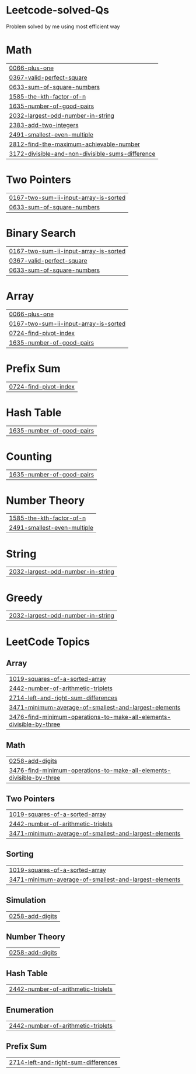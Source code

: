 # Leetcode-solved-Qs
Problem solved by me using most efficient way


# Math
|  |
| ------- |
| [0066-plus-one](https://github.com/akj2002276/Leetcode-solved-Qs/tree/master/0066-plus-one) |
| [0367-valid-perfect-square](https://github.com/akj2002276/Leetcode-solved-Qs/tree/master/0367-valid-perfect-square) |
| [0633-sum-of-square-numbers](https://github.com/akj2002276/Leetcode-solved-Qs/tree/master/0633-sum-of-square-numbers) |
| [1585-the-kth-factor-of-n](https://github.com/akj2002276/Leetcode-solved-Qs/tree/master/1585-the-kth-factor-of-n) |
| [1635-number-of-good-pairs](https://github.com/akj2002276/Leetcode-solved-Qs/tree/master/1635-number-of-good-pairs) |
| [2032-largest-odd-number-in-string](https://github.com/akj2002276/Leetcode-solved-Qs/tree/master/2032-largest-odd-number-in-string) |
| [2383-add-two-integers](https://github.com/akj2002276/Leetcode-solved-Qs/tree/master/2383-add-two-integers) |
| [2491-smallest-even-multiple](https://github.com/akj2002276/Leetcode-solved-Qs/tree/master/2491-smallest-even-multiple) |
| [2812-find-the-maximum-achievable-number](https://github.com/akj2002276/Leetcode-solved-Qs/tree/master/2812-find-the-maximum-achievable-number) |
| [3172-divisible-and-non-divisible-sums-difference](https://github.com/akj2002276/Leetcode-solved-Qs/tree/master/3172-divisible-and-non-divisible-sums-difference) |
# Two Pointers
|  |
| ------- |
| [0167-two-sum-ii-input-array-is-sorted](https://github.com/akj2002276/Leetcode-solved-Qs/tree/master/0167-two-sum-ii-input-array-is-sorted) |
| [0633-sum-of-square-numbers](https://github.com/akj2002276/Leetcode-solved-Qs/tree/master/0633-sum-of-square-numbers) |
# Binary Search
|  |
| ------- |
| [0167-two-sum-ii-input-array-is-sorted](https://github.com/akj2002276/Leetcode-solved-Qs/tree/master/0167-two-sum-ii-input-array-is-sorted) |
| [0367-valid-perfect-square](https://github.com/akj2002276/Leetcode-solved-Qs/tree/master/0367-valid-perfect-square) |
| [0633-sum-of-square-numbers](https://github.com/akj2002276/Leetcode-solved-Qs/tree/master/0633-sum-of-square-numbers) |
# Array
|  |
| ------- |
| [0066-plus-one](https://github.com/akj2002276/Leetcode-solved-Qs/tree/master/0066-plus-one) |
| [0167-two-sum-ii-input-array-is-sorted](https://github.com/akj2002276/Leetcode-solved-Qs/tree/master/0167-two-sum-ii-input-array-is-sorted) |
| [0724-find-pivot-index](https://github.com/akj2002276/Leetcode-solved-Qs/tree/master/0724-find-pivot-index) |
| [1635-number-of-good-pairs](https://github.com/akj2002276/Leetcode-solved-Qs/tree/master/1635-number-of-good-pairs) |
# Prefix Sum
|  |
| ------- |
| [0724-find-pivot-index](https://github.com/akj2002276/Leetcode-solved-Qs/tree/master/0724-find-pivot-index) |
# Hash Table
|  |
| ------- |
| [1635-number-of-good-pairs](https://github.com/akj2002276/Leetcode-solved-Qs/tree/master/1635-number-of-good-pairs) |
# Counting
|  |
| ------- |
| [1635-number-of-good-pairs](https://github.com/akj2002276/Leetcode-solved-Qs/tree/master/1635-number-of-good-pairs) |
# Number Theory
|  |
| ------- |
| [1585-the-kth-factor-of-n](https://github.com/akj2002276/Leetcode-solved-Qs/tree/master/1585-the-kth-factor-of-n) |
| [2491-smallest-even-multiple](https://github.com/akj2002276/Leetcode-solved-Qs/tree/master/2491-smallest-even-multiple) |
# String
|  |
| ------- |
| [2032-largest-odd-number-in-string](https://github.com/akj2002276/Leetcode-solved-Qs/tree/master/2032-largest-odd-number-in-string) |
# Greedy
|  |
| ------- |
| [2032-largest-odd-number-in-string](https://github.com/akj2002276/Leetcode-solved-Qs/tree/master/2032-largest-odd-number-in-string) |
<!---LeetCode Topics Start-->
# LeetCode Topics
## Array
|  |
| ------- |
| [1019-squares-of-a-sorted-array](https://github.com/akj2002276/Leetcode-solved-Qs/tree/master/1019-squares-of-a-sorted-array) |
| [2442-number-of-arithmetic-triplets](https://github.com/akj2002276/Leetcode-solved-Qs/tree/master/2442-number-of-arithmetic-triplets) |
| [2714-left-and-right-sum-differences](https://github.com/akj2002276/Leetcode-solved-Qs/tree/master/2714-left-and-right-sum-differences) |
| [3471-minimum-average-of-smallest-and-largest-elements](https://github.com/akj2002276/Leetcode-solved-Qs/tree/master/3471-minimum-average-of-smallest-and-largest-elements) |
| [3476-find-minimum-operations-to-make-all-elements-divisible-by-three](https://github.com/akj2002276/Leetcode-solved-Qs/tree/master/3476-find-minimum-operations-to-make-all-elements-divisible-by-three) |
## Math
|  |
| ------- |
| [0258-add-digits](https://github.com/akj2002276/Leetcode-solved-Qs/tree/master/0258-add-digits) |
| [3476-find-minimum-operations-to-make-all-elements-divisible-by-three](https://github.com/akj2002276/Leetcode-solved-Qs/tree/master/3476-find-minimum-operations-to-make-all-elements-divisible-by-three) |
## Two Pointers
|  |
| ------- |
| [1019-squares-of-a-sorted-array](https://github.com/akj2002276/Leetcode-solved-Qs/tree/master/1019-squares-of-a-sorted-array) |
| [2442-number-of-arithmetic-triplets](https://github.com/akj2002276/Leetcode-solved-Qs/tree/master/2442-number-of-arithmetic-triplets) |
| [3471-minimum-average-of-smallest-and-largest-elements](https://github.com/akj2002276/Leetcode-solved-Qs/tree/master/3471-minimum-average-of-smallest-and-largest-elements) |
## Sorting
|  |
| ------- |
| [1019-squares-of-a-sorted-array](https://github.com/akj2002276/Leetcode-solved-Qs/tree/master/1019-squares-of-a-sorted-array) |
| [3471-minimum-average-of-smallest-and-largest-elements](https://github.com/akj2002276/Leetcode-solved-Qs/tree/master/3471-minimum-average-of-smallest-and-largest-elements) |
## Simulation
|  |
| ------- |
| [0258-add-digits](https://github.com/akj2002276/Leetcode-solved-Qs/tree/master/0258-add-digits) |
## Number Theory
|  |
| ------- |
| [0258-add-digits](https://github.com/akj2002276/Leetcode-solved-Qs/tree/master/0258-add-digits) |
## Hash Table
|  |
| ------- |
| [2442-number-of-arithmetic-triplets](https://github.com/akj2002276/Leetcode-solved-Qs/tree/master/2442-number-of-arithmetic-triplets) |
## Enumeration
|  |
| ------- |
| [2442-number-of-arithmetic-triplets](https://github.com/akj2002276/Leetcode-solved-Qs/tree/master/2442-number-of-arithmetic-triplets) |
## Prefix Sum
|  |
| ------- |
| [2714-left-and-right-sum-differences](https://github.com/akj2002276/Leetcode-solved-Qs/tree/master/2714-left-and-right-sum-differences) |
<!---LeetCode Topics End-->